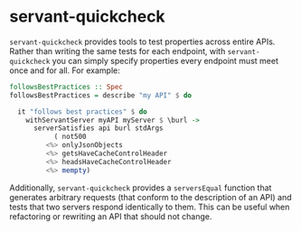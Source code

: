 # servant-quickcheck

`servant-quickcheck` provides tools to test properties across entire APIs.
Rather than writing the same tests for each endpoint, with `servant-quickcheck`
you can simply specify properties every endpoint must meet once and for all.
For example:

``` haskell
followsBestPractices :: Spec
followsBestPractices = describe "my API" $ do

  it "follows best practices" $ do
    withServantServer myAPI myServer $ \burl ->
      serverSatisfies api burl stdArgs
           ( not500
         <%> onlyJsonObjects
         <%> getsHaveCacheControlHeader
         <%> headsHaveCacheControlHeader
         <%> mempty)
```

Additionally, `servant-quickcheck` provides a `serversEqual` function that
generates arbitrary requests (that conform to the description of an API) and
tests that two servers respond identically to them. This can be useful when
refactoring or rewriting an API that should not change.
